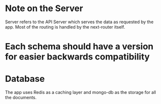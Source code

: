 
# Note on the Server
Server refers to the API Server which serves the data as requested by the app.
Most of the routing is handled by the next-router itself.

# Each schema should have a version for easier backwards compatibility

# Database
The app uses Redis as a caching layer and mongo-db as the storage for all the documents.

